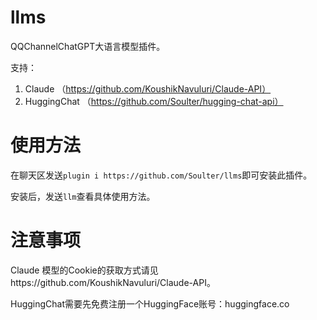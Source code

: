 # llms

QQChannelChatGPT大语言模型插件。

支持：
1. Claude （https://github.com/KoushikNavuluri/Claude-API）
2. HuggingChat （https://github.com/Soulter/hugging-chat-api）

# 使用方法

在聊天区发送`plugin i https://github.com/Soulter/llms`即可安装此插件。

安装后，发送`llm`查看具体使用方法。


# 注意事项
Claude 模型的Cookie的获取方式请见https://github.com/KoushikNavuluri/Claude-API。

HuggingChat需要先免费注册一个HuggingFace账号：huggingface.co
